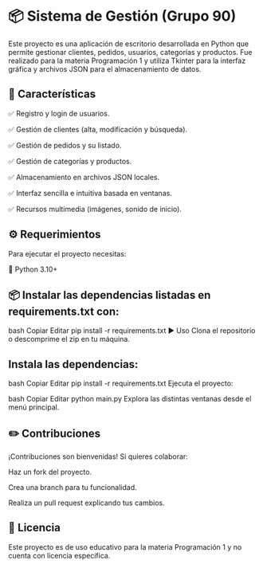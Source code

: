 # 📦 Sistema de Gestión (Grupo 90)
Este proyecto es una aplicación de escritorio desarrollada en Python que permite gestionar clientes, pedidos, usuarios, categorías y productos. Fue realizado para la materia Programación 1 y utiliza Tkinter para la interfaz gráfica y archivos JSON para el almacenamiento de datos.

## 🚀 Características
✅ Registro y login de usuarios.

✅ Gestión de clientes (alta, modificación y búsqueda).

✅ Gestión de pedidos y su listado.

✅ Gestión de categorías y productos.

✅ Almacenamiento en archivos JSON locales.

✅ Interfaz sencilla e intuitiva basada en ventanas.

✅ Recursos multimedia (imágenes, sonido de inicio).

## ⚙️ Requerimientos
Para ejecutar el proyecto necesitas:

🐍 Python 3.10+

## 📦 Instalar las dependencias listadas en requirements.txt con:

bash
Copiar
Editar
pip install -r requirements.txt
▶️ Uso
Clona el repositorio o descomprime el zip en tu máquina.

## Instala las dependencias:

bash
Copiar
Editar
pip install -r requirements.txt
Ejecuta el proyecto:

bash
Copiar
Editar
python main.py
Explora las distintas ventanas desde el menú principal.


## ✏️ Contribuciones
¡Contribuciones son bienvenidas!
Si quieres colaborar:

Haz un fork del proyecto.

Crea una branch para tu funcionalidad.

Realiza un pull request explicando tus cambios.

## 📜 Licencia
Este proyecto es de uso educativo para la materia Programación 1 y no cuenta con licencia específica.
